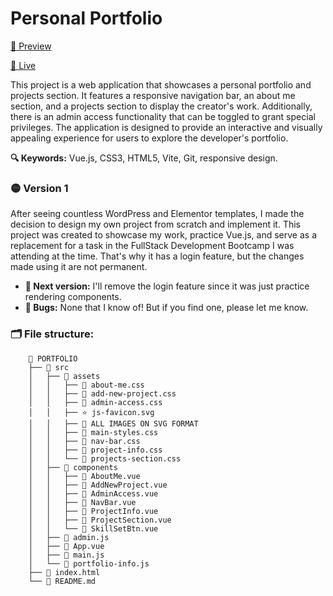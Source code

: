 # Personal Portfolio

[🎥 Preview](https://www.loom.com/share/dc7d52faab444bb4ade49f1399bf2aa0?sid=0922a7db-0724-4027-bf5c-cadceefbc1a9)

[🚀 Live](www.judithsanchez.com)

This project is a web application that showcases a personal portfolio and projects section. It features a responsive navigation bar, an about me section, and a projects section to display the creator's work. Additionally, there is an admin access functionality that can be toggled to grant special privileges. The application is designed to provide an interactive and visually appealing experience for users to explore the developer's portfolio.

**🔍 Keywords:** Vue.js, CSS3, HTML5, Vite, Git, responsive design.

### 🟡 Version 1

After seeing countless WordPress and Elementor templates, I made the decision to design my own project from scratch and implement it. This project was created to showcase my work, practice Vue.js, and serve as a replacement for a task in the FullStack Development Bootcamp I was attending at the time. That's why it has a login feature, but the changes made using it are not permanent.

- **🌱 Next version:** I'll remove the login feature since it was just practice rendering components.
- **👾 Bugs:** None that I know of! But if you find one, please let me know.

### 🗂️ File structure:

    	📗 PORTFOLIO
    	├── 📂 src
    	│   ├── 📂 assets
    	│   │   ├── 🎨 about-me.css
    	│   │   ├── 🎨 add-new-project.css
    	│   │   ├── 🎨 admin-access.css
    	│   │   ├── ⭐️ js-favicon.svg
    	│   │   ├── 🌅 ALL IMAGES ON SVG FORMAT
    	│   │   ├── 🎨 main-styles.css
    	│   │   ├── 🎨 nav-bar.css
    	│   │   ├── 🎨 project-info.css
    	│   │   └── 🎨 projects-section.css
    	│   ├── 📂 components
    	│   │   ├── 💚 AboutMe.vue
    	│   │   ├── 💚 AddNewProject.vue
    	│   │   ├── 💚 AdminAccess.vue
    	│   │   ├── 💚 NavBar.vue
    	│   │   ├── 💚 ProjectInfo.vue
    	│   │   ├── 💚 ProjectSection.vue
    	│   │   └── 💚 SkillSetBtn.vue
    	│   ├── 📜 admin.js
    	│   ├── 💚 App.vue
    	│   ├── 📜 main.js
    	│   └── 📜 portfolio-info.js
    	├── 📄 index.html
    	└── 📖 README.md

